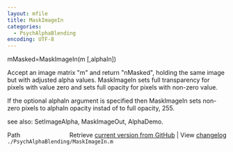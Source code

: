```yaml
---
layout: mfile
title: MaskImageIn
categories:
  - PsychAlphaBlending
encoding: UTF-8
---
```


mMasked=MaskImageIn(m [,alphaIn])

Accept an image matrix "m" and return "nMasked", holding the same image
but with adjusted alpha values.  MaskImageIn sets full transparency
for pixels with value zero and sets full opacity for pixels with
non-zero value.

If the optional alphaIn argument is specified then MaskImageIn sets
non-zero pixels to alphaIn opacity instad of to full opacity, 255.

see also: SetImageAlpha, MaskImageOut, AlphaDemo.


<div class="code_header" style="text-align:right;">
  <span style="float:left;">Path&nbsp;&nbsp;</span> <span class="counter">Retrieve <a href=
  "https://raw.github.com/Psychtoolbox-3/Psychtoolbox-3/beta/./PsychAlphaBlending/MaskImageIn.m">current version from GitHub</a> | View <a href=
  "https://github.com/Psychtoolbox-3/Psychtoolbox-3/commits/beta/./PsychAlphaBlending/MaskImageIn.m">changelog</a></span>
</div>
<div class="code">
  <code>./PsychAlphaBlending/MaskImageIn.m</code>
</div>
